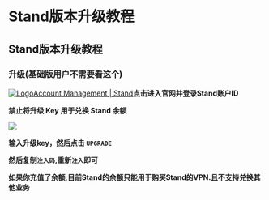 # Stand版本升级教程

## Stand版本升级教程

### 升级(基础版用户不需要看这个) <a href="#sheng-ji-ji-chu-ban-yong-hu-bu-xu-yao-kan-zhe-ge" id="sheng-ji-ji-chu-ban-yong-hu-bu-xu-yao-kan-zhe-ge"></a>

[![Logo](https://stand.gg/favicon.ico)Account Management | Stand](https://stand.gg/account/)**点击进入官网并登录Stand账户ID**

**禁止将升级 Key 用于兑换 Stand 余额**

![](https://docs.hzz.im/\~gitbook/image?url=https%3A%2F%2F1382592200-files.gitbook.io%2F%7E%2Ffiles%2Fv0%2Fb%2Fgitbook-x-prod.appspot.com%2Fo%2Fspaces%252F7YXEHggLzaiKwZjRSOD4%252Fuploads%252Fy9tbl9LZiaR6jb98o63Q%252Fstand%25E5%258D%2587%25E7%25BA%25A7.png%3Falt%3Dmedia%26token%3Db3f94708-ede7-4c19-ba30-5288f688504b\&width=768\&dpr=4\&quality=100\&sign=9599a424\&sv=1)

**输入升级key，然后点击 `UPGRADE`**

**然后复制`注入码`,重新`注入`即可**

**如果你充值了余额,目前Stand的余额只能用于购买Stand的VPN.且不支持兑换其他业务**
